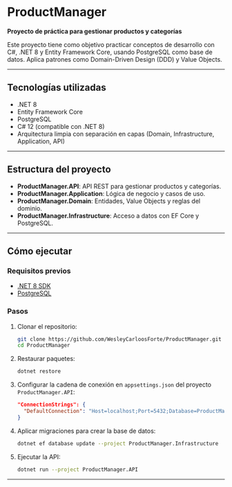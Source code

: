 # ProductManager

**Proyecto de práctica para gestionar productos y categorías**

Este proyecto tiene como objetivo practicar conceptos de desarrollo con C#, .NET 8 y Entity Framework Core, usando PostgreSQL como base de datos. Aplica patrones como Domain-Driven Design (DDD) y Value Objects.

---

## Tecnologías utilizadas

- .NET 8  
- Entity Framework Core  
- PostgreSQL  
- C# 12 (compatible con .NET 8)  
- Arquitectura limpia con separación en capas (Domain, Infrastructure, Application, API)

---

## Estructura del proyecto

- **ProductManager.API**: API REST para gestionar productos y categorías.  
- **ProductManager.Application**: Lógica de negocio y casos de uso.  
- **ProductManager.Domain**: Entidades, Value Objects y reglas del dominio.  
- **ProductManager.Infrastructure**: Acceso a datos con EF Core y PostgreSQL.

---

## Cómo ejecutar

### Requisitos previos

- [.NET 8 SDK](https://dotnet.microsoft.com/en-us/download/dotnet/8.0)  
- [PostgreSQL](https://www.postgresql.org/download/)

### Pasos

1. Clonar el repositorio:

    ```bash
    git clone https://github.com/WesleyCarloosForte/ProductManager.git
    cd ProductManager
    ```

2. Restaurar paquetes:

    ```bash
    dotnet restore
    ```

3. Configurar la cadena de conexión en `appsettings.json` del proyecto `ProductManager.API`:

    ```json
    "ConnectionStrings": {
      "DefaultConnection": "Host=localhost;Port=5432;Database=ProductManagerDb;Username=tu_usuario;Password=tu_contraseña"
    }
    ```

4. Aplicar migraciones para crear la base de datos:

    ```bash
    dotnet ef database update --project ProductManager.Infrastructure
    ```

5. Ejecutar la API:

    ```bash
    dotnet run --project ProductManager.API
    ```

---
